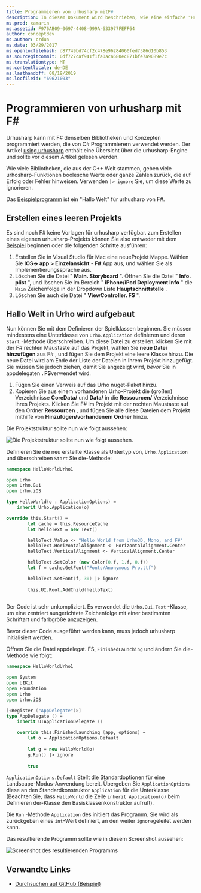 ```yaml
---
title: Programmieren von urhusharp mitF#
description: In diesem Dokument wird beschrieben, wie eine einfache "Hello World urhusharp F# "-Anwendung mithilfe von in Visual Studio für Mac erstellt wird.
ms.prod: xamarin
ms.assetid: F976AB09-0697-4408-999A-633977FEFF64
author: conceptdev
ms.author: crdun
ms.date: 03/29/2017
ms.openlocfilehash: d87749bd74cf2c478e96284060fed7386d10b853
ms.sourcegitcommit: 0df727caf941f1fa0aca680ec871bfe7a9089e7c
ms.translationtype: MT
ms.contentlocale: de-DE
ms.lasthandoff: 08/19/2019
ms.locfileid: "69621003"
---
```

# <a name="programming-urhosharp-with-f"></a>Programmieren von urhusharp mit F\#

Urhusharp kann mit F# denselben Bibliotheken und Konzepten programmiert werden, die von C# Programmierern verwendet werden. Der Artikel [using urhusharp](~/graphics-games/urhosharp/using.md) enthält eine Übersicht über die urhusharp-Engine und sollte vor diesem Artikel gelesen werden.

Wie viele Bibliotheken, die aus der C++ Welt stammen, geben viele urhosharp-Funktionen boolesche Werte oder ganze Zahlen zurück, die auf Erfolg oder Fehler hinweisen. Verwenden `|> ignore` Sie, um diese Werte zu ignorieren.

Das [Beispielprogramm](https://github.com/xamarin/recipes/tree/master/Recipes/cross-platform/urho/urho-fsharp/HelloWorldUrhoFsharp) ist ein "Hallo Welt" für urhusharp von F#.

## <a name="creating-an-empty-project"></a>Erstellen eines leeren Projekts

Es sind noch F# keine Vorlagen für urhusharp verfügbar. zum Erstellen eines eigenen urhusharp-Projekts können Sie also entweder mit dem [Beispiel](https://github.com/xamarin/recipes/tree/master/Recipes/cross-platform/urho/urho-fsharp/HelloWorldUrhoFsharp) beginnen oder die folgenden Schritte ausführen:

1. Erstellen Sie in Visual Studio für Mac eine neueProjekt Mappe. Wählen Sie **IOS-> app > Einzelansicht** - **F#** App aus, und wählen Sie als Implementierungssprache aus. 
1. Löschen Sie die Datei " **Main. Storyboard** ". Öffnen Sie die Datei " **Info. plist** ", und löschen Sie im Bereich " **iPhone/iPod Deployment Info** " die `Main` Zeichenfolge in der Dropdown Liste **Hauptschnittstelle** .
1. Löschen Sie auch die Datei " **ViewController. FS** ".

## <a name="building-hello-world-in-urho"></a>Hallo Welt in Urho wird aufgebaut

Nun können Sie mit dem Definieren der Spielklassen beginnen. Sie müssen mindestens eine Unterklasse von `Urho.Application` definieren und deren `Start` -Methode überschreiben. Um diese Datei zu erstellen, klicken Sie mit der F# rechten Maustaste auf das Projekt, wählen Sie **neue Datei hinzufügen** aus F# , und fügen Sie dem Projekt eine leere Klasse hinzu. Die neue Datei wird am Ende der Liste der Dateien in Ihrem Projekt hinzugefügt. Sie müssen Sie jedoch ziehen, damit Sie angezeigt wird, *bevor* Sie in appdelegaten **. FS**verwendet wird.

1. Fügen Sie einen Verweis auf das Urho nuget-Paket hinzu.
1. Kopieren Sie aus einem vorhandenen Urho-Projekt die (großen) Verzeichnisse **CoreData/** und **Data/** in die **Ressourcen/** Verzeichnisse Ihres Projekts. Klicken Sie F# im Projekt mit der rechten Maustaste auf den Ordner **Ressourcen** , und fügen Sie alle diese Dateien dem Projekt mithilfe von **Hinzufügen/vorhandenem Ordner** hinzu.

Die Projektstruktur sollte nun wie folgt aussehen:

![](fsharp-images/solutionpane.png "Die Projektstruktur sollte nun wie folgt aussehen.")

Definieren Sie die neu erstellte Klasse als Untertyp von, `Urho.Application` und überschreiben `Start` Sie die-Methode:

```fsharp
namespace HelloWorldUrho1

open Urho
open Urho.Gui
open Urho.iOS

type HelloWorld(o : ApplicationOptions) =
    inherit Urho.Application(o) 

override this.Start() = 
        let cache = this.ResourceCache
        let helloText = new Text()

        helloText.Value <- "Hello World from Urho3D, Mono, and F#"
        helloText.HorizontalAlignment <- HorizontalAlignment.Center
        helloText.VerticalAlignment <- VerticalAlignment.Center

        helloText.SetColor (new Color(0.f, 1.f, 0.f))
        let f = cache.GetFont("Fonts/Anonymous Pro.ttf")

        helloText.SetFont(f, 30) |> ignore
                  
        this.UI.Root.AddChild(helloText)
            
```

Der Code ist sehr unkompliziert. Es verwendet die `Urho.Gui.Text` -Klasse, um eine zentriert ausgerichtete Zeichenfolge mit einer bestimmten Schriftart und farbgröße anzuzeigen. 

Bevor dieser Code ausgeführt werden kann, muss jedoch urhusharp initialisiert werden. 

Öffnen Sie die Datei appdelegat. FS, `FinishedLaunching` und ändern Sie die-Methode wie folgt:

```fsharp
namespace HelloWorldUrho1

open System
open UIKit
open Foundation
open Urho
open Urho.iOS

[<Register ("AppDelegate")>]
type AppDelegate () =
    inherit UIApplicationDelegate ()

    override this.FinishedLaunching (app, options) =
        let o = ApplicationOptions.Default
     
        let g = new HelloWorld(o)
        g.Run() |> ignore
       
        true
```

`ApplicationOptions.Default` Stellt die Standardoptionen für eine Landscape-Modus-Anwendung bereit. Übergeben Sie `ApplicationOptions` diese an den Standardkonstruktor `Application` für die Unterklasse (Beachten Sie, dass `HelloWorld` die Zeile `inherit Application(o)` beim Definieren der-Klasse den Basisklassenkonstruktor aufruft).

Die `Run` -Methode `Application` des initiiert das Programm. Sie wird als zurückgeben eines `int`-Wert definiert, an den weiter `ignore`geleitet werden kann.

Das resultierende Programm sollte wie in diesem Screenshot aussehen:

![Screenshot des resultierenden Programms](fsharp-images/helloworldfsharp.png)

## <a name="related-links"></a>Verwandte Links

- [Durchsuchen auf GitHub (Beispiel)](https://github.com/xamarin/recipes/tree/master/Recipes/cross-platform/urho/urho-fsharp/HelloWorldUrhoFsharp)
